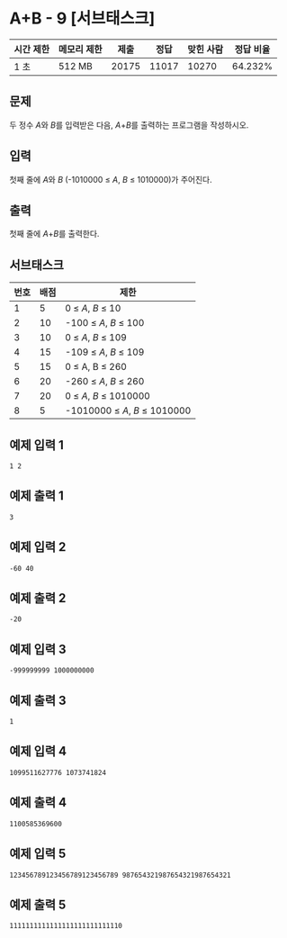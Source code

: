 

# A+B - 9 [서브태스크]

| 시간 제한 | 메모리 제한 | 제출 | 정답 | 맞힌 사람 | 정답 비율 |
| --- | --- | --- | --- | --- | --- |
| 1 초 | 512 MB | 20175 | 11017 | 10270 | 64.232% |

## 문제

두 정수 *A*와 *B*를 입력받은 다음, *A*+*B*를 출력하는 프로그램을 작성하시오.

## 입력

첫째 줄에 *A*와 *B* (-1010000 ≤ *A*, *B* ≤ 1010000)가 주어진다.

## 출력

첫째 줄에 *A*+*B*를 출력한다.

## 서브태스크

| 번호 | 배점 | 제한 |
| --- | --- | --- |
| 1 | 5 | 0 ≤ *A*, *B* ≤ 10 |
| 2 | 10 | -100 ≤ *A*, *B* ≤ 100 |
| 3 | 10 | 0 ≤ *A*, *B* ≤ 109 |
| 4 | 15 | -109 ≤ *A*, *B* ≤ 109 |
| 5 | 15 | 0 ≤ A, B ≤ 260 |
| 6 | 20 | -260 ≤ *A*, *B* ≤ 260 |
| 7 | 20 | 0 ≤ *A*, *B* ≤ 1010000 |
| 8 | 5 | -1010000 ≤ *A*, *B* ≤ 1010000 |

## 예제 입력 1

```
1 2

```

## 예제 출력 1

```
3

```

## 예제 입력 2

```
-60 40

```

## 예제 출력 2

```
-20

```

## 예제 입력 3

```
-999999999 1000000000

```

## 예제 출력 3

```
1

```

## 예제 입력 4

```
1099511627776 1073741824
```

## 예제 출력 4

```
1100585369600

```

## 예제 입력 5

```
123456789123456789123456789 987654321987654321987654321

```

## 예제 출력 5

```
1111111111111111111111111110
```
